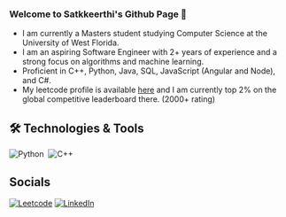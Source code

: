 ### Welcome to Satkkeerthi's Github Page 👋
- I am currently a Masters student studying Computer Science at the University of West Florida.
- I am an aspiring Software Engineer with 2+ years of experience and a strong focus on algorithms and machine learning.
- Proficient in C++, Python, Java, SQL, JavaScript (Angular and Node), and C#. 
- My leetcode profile is available [here](https://leetcode.com/satkkeerthi/) and I am currently top 2% on the global competitive leaderboard there. (2000+ rating)
<!--
**satkkeerthi/satkkeerthi** is a ✨ _special_ ✨ repository because its `README.md` (this file) appears on your GitHub profile.

Here are some ideas to get you started:

- 🔭 I’m currently working on ...
- 🌱 I’m currently learning ...
- 👯 I’m looking to collaborate on ...
- 🤔 I’m looking for help with ...
- 💬 Ask me about ...
- 📫 How to reach me: ...
- 😄 Pronouns: ...
- ⚡ Fun fact: ...
-->
## 🛠️ Technologies & Tools
![Python](https://img.shields.io/badge/-Python-333333?style=flat&logo=python)&nbsp;
![C++](https://img.shields.io/badge/-C++-333333?style=flat)&nbsp;

## Socials
[![Leetcode](https://img.shields.io/badge/-LeetCode-FFA116?style=flat&logo=LeetCode&logoColor=black)](https://leetcode.com/satkkeerthi/)
[![LinkedIn](https://img.shields.io/badge/-LinkedIn-333333?style=flat&logo=linkedin&logoColor=blue)](https://www.linkedin.com/in/satkkeerthi-sriram/)

<!--<img src="https://github-readme-stats.vercel.app/api/top-langs/?username=satkkeerthi&show_icons=true&layout=compact" />

